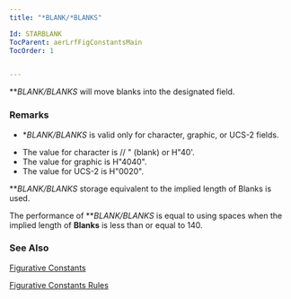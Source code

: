 ```yaml
---
title: "*BLANK/*BLANKS"

Id: STARBLANK
TocParent: aerLrfFigConstantsMain
TocOrder: 1


---
```


***BLANK/*BLANKS** will move blanks into the designated field. 

### Remarks
* **BLANK/*BLANKS** is valid only for character, graphic, or UCS-2 fields. 

- The value for character is // " (blank) or H"40'.
- The value for graphic is H"4040".
- The value for UCS-2 is H"0020".

***BLANK/*BLANKS** storage equivalent to the implied length of Blanks is used. 

The performance of ***BLANK/*BLANKS** is equal to using spaces when the implied length of **Blanks** is less than or equal to 140. 

### See Also
[Figurative Constants](aerLrfFigConstantsMain.html)

[Figurative Constants Rules](Fig_Constants_Rules.html) 
